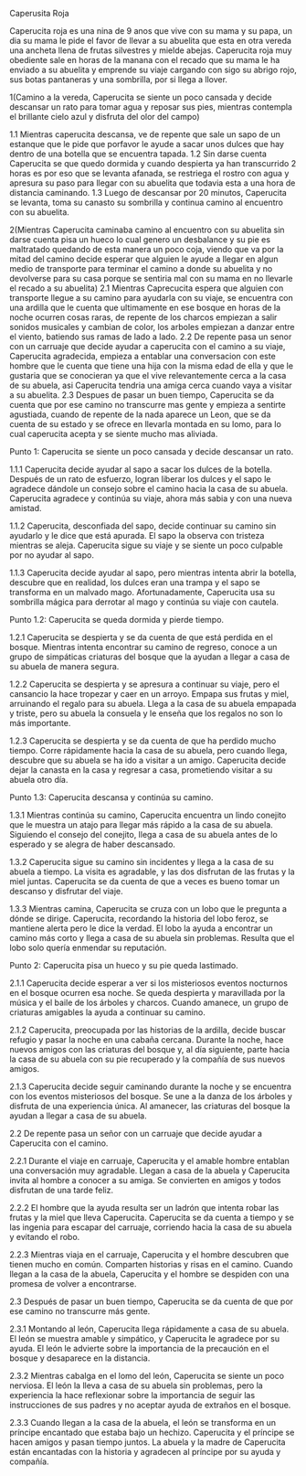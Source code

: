 Caperusita Roja

Caperucita roja es una nina de 9 anos que vive con su mama y su papa, un dia su mama le pide el favor de llevar a su abuelita que esta en otra vereda una ancheta llena de frutas silvestres y mielde abejas.
Caperucita roja muy obediente sale en horas de la manana con el recado que su mama le ha enviado a su abuelita y emprende su viaje cargando con sigo su abrigo rojo, sus botas pantaneras y una sombrilla, por si llega a llover.

1(Camino a la vereda, Caperucita se siente un poco cansada y decide descansar un rato para tomar agua y reposar sus pies, mientras contempla el brillante cielo azul y disfruta del olor del campo)

1.1 Mientras caperucita descansa, ve de repente que sale un sapo de un estanque que le pide que porfavor le ayude a sacar unos dulces que hay dentro de una botella que se encuentra tapada.
1.2 Sin darse cuenta Caperucita se que quedo dormida y cuando despierta ya han transcurrido 2 horas es por eso que se levanta afanada, se restriega el rostro con agua y apresura su paso para llegar con su abuelita que todavia esta a una hora de distancia caminando.
1.3 Luego de descansar por 20 minutos, Caperucita se levanta, toma su canasto su sombrilla y continua camino al encuentro con su abuelita.

2(Mientras Caperucita caminaba camino al encuentro con su abuelita sin darse cuenta pisa un hueco lo cual genero un desbalance y su pie es maltratado quedando de esta manera un poco coja, viendo que va por la mitad del camino decide esperar que alguien le ayude a llegar en algun medio de transporte para terminar el camino a donde su abuelita y no devolverse para su casa porque se sentiria mal con su mama en no llevarle el recado a su abuelita)
2.1 Mientras Caprecucita espera que alguien con transporte llegue a su camino para ayudarla con su viaje, se encuentra con una ardilla que le cuenta que ultimamente en ese bosque en horas de la noche ocurren cosas raras, de repente de los charcos empiezan a salir sonidos musicales y cambian de color, los arboles empiezan a danzar entre el viento, batiendo sus ramas de lado a lado.
2.2 De repente pasa un senor con un carruaje que decide ayudar a caperucita con el camino a su viaje, Caperucita agradecida, empieza a entablar una conversacion con este hombre que le cuenta que tiene una hija con la misma edad de ella y que le gustaria que se conocieran ya que el vive relevantemente cerca a la casa de su abuela, asi Caperucita tendria una amiga cerca cuando vaya a visitar a su abuelita.
2.3 Despues de pasar un buen tiempo, Caperucita se da cuenta que por ese camino no transcurre mas gente y empieza a sentirte agustiada, cuando de repente de la nada aparece un Leon, que se da cuenta de su estado y se ofrece en llevarla montada en su lomo, para lo cual caperucita acepta y se siente mucho mas aliviada.

Punto 1: Caperucita se siente un poco cansada y decide descansar un rato.

1.1.1 Caperucita decide ayudar al sapo a sacar los dulces de la botella. Después de un rato de esfuerzo, logran liberar los dulces y el sapo le agradece dándole un consejo sobre el camino hacia la casa de su abuela. Caperucita agradece y continúa su viaje, ahora más sabia y con una nueva amistad.

1.1.2 Caperucita, desconfiada del sapo, decide continuar su camino sin ayudarlo y le dice que está apurada. El sapo la observa con tristeza mientras se aleja. Caperucita sigue su viaje y se siente un poco culpable por no ayudar al sapo.

1.1.3 Caperucita decide ayudar al sapo, pero mientras intenta abrir la botella, descubre que en realidad, los dulces eran una trampa y el sapo se transforma en un malvado mago. Afortunadamente, Caperucita usa su sombrilla mágica para derrotar al mago y continúa su viaje con cautela.

Punto 1.2: Caperucita se queda dormida y pierde tiempo.

1.2.1 Caperucita se despierta y se da cuenta de que está perdida en el bosque. Mientras intenta encontrar su camino de regreso, conoce a un grupo de simpáticas criaturas del bosque que la ayudan a llegar a casa de su abuela de manera segura.

1.2.2 Caperucita se despierta y se apresura a continuar su viaje, pero el cansancio la hace tropezar y caer en un arroyo. Empapa sus frutas y miel, arruinando el regalo para su abuela. Llega a la casa de su abuela empapada y triste, pero su abuela la consuela y le enseña que los regalos no son lo más importante.

1.2.3 Caperucita se despierta y se da cuenta de que ha perdido mucho tiempo. Corre rápidamente hacia la casa de su abuela, pero cuando llega, descubre que su abuela se ha ido a visitar a un amigo. Caperucita decide dejar la canasta en la casa y regresar a casa, prometiendo visitar a su abuela otro día.

Punto 1.3: Caperucita descansa y continúa su camino.

1.3.1 Mientras continúa su camino, Caperucita encuentra un lindo conejito que le muestra un atajo para llegar más rápido a la casa de su abuela. Siguiendo el consejo del conejito, llega a casa de su abuela antes de lo esperado y se alegra de haber descansado.

1.3.2 Caperucita sigue su camino sin incidentes y llega a la casa de su abuela a tiempo. La visita es agradable, y las dos disfrutan de las frutas y la miel juntas. Caperucita se da cuenta de que a veces es bueno tomar un descanso y disfrutar del viaje.

1.3.3 Mientras camina, Caperucita se cruza con un lobo que le pregunta a dónde se dirige. Caperucita, recordando la historia del lobo feroz, se mantiene alerta pero le dice la verdad. El lobo la ayuda a encontrar un camino más corto y llega a casa de su abuela sin problemas. Resulta que el lobo solo quería enmendar su reputación.

Punto 2: Caperucita pisa un hueco y su pie queda lastimado.

2.1.1 Caperucita decide esperar a ver si los misteriosos eventos nocturnos en el bosque ocurren esa noche. Se queda despierta y maravillada por la música y el baile de los árboles y charcos. Cuando amanece, un grupo de criaturas amigables la ayuda a continuar su camino.

2.1.2 Caperucita, preocupada por las historias de la ardilla, decide buscar refugio y pasar la noche en una cabaña cercana. Durante la noche, hace nuevos amigos con las criaturas del bosque y, al día siguiente, parte hacia la casa de su abuela con su pie recuperado y la compañía de sus nuevos amigos.

2.1.3 Caperucita decide seguir caminando durante la noche y se encuentra con los eventos misteriosos del bosque. Se une a la danza de los árboles y disfruta de una experiencia única. Al amanecer, las criaturas del bosque la ayudan a llegar a casa de su abuela.

2.2 De repente pasa un señor con un carruaje que decide ayudar a Caperucita con el camino.

2.2.1 Durante el viaje en carruaje, Caperucita y el amable hombre entablan una conversación muy agradable. Llegan a casa de la abuela y Caperucita invita al hombre a conocer a su amiga. Se convierten en amigos y todos disfrutan de una tarde feliz.

2.2.2 El hombre que la ayuda resulta ser un ladrón que intenta robar las frutas y la miel que lleva Caperucita. Caperucita se da cuenta a tiempo y se las ingenia para escapar del carruaje, corriendo hacia la casa de su abuela y evitando el robo.

2.2.3 Mientras viaja en el carruaje, Caperucita y el hombre descubren que tienen mucho en común. Comparten historias y risas en el camino. Cuando llegan a la casa de la abuela, Caperucita y el hombre se despiden con una promesa de volver a encontrarse.

2.3 Después de pasar un buen tiempo, Caperucita se da cuenta de que por ese camino no transcurre más gente.

2.3.1 Montando al león, Caperucita llega rápidamente a casa de su abuela. El león se muestra amable y simpático, y Caperucita le agradece por su ayuda. El león le advierte sobre la importancia de la precaución en el bosque y desaparece en la distancia.

2.3.2 Mientras cabalga en el lomo del león, Caperucita se siente un poco nerviosa. El león la lleva a casa de su abuela sin problemas, pero la experiencia la hace reflexionar sobre la importancia de seguir las instrucciones de sus padres y no aceptar ayuda de extraños en el bosque.

2.3.3 Cuando llegan a la casa de la abuela, el león se transforma en un príncipe encantado que estaba bajo un hechizo. Caperucita y el príncipe se hacen amigos y pasan tiempo juntos. La abuela y la madre de Caperucita están encantadas con la historia y agradecen al príncipe por su ayuda y compañía.